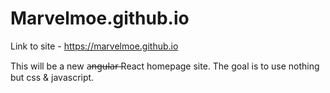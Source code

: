 # Marvelmoe.github.io
Link to site - https://marvelmoe.github.io

This will be a new a̶n̶g̶u̶l̶a̶r̶ React homepage site. The goal is to use nothing but css & javascript.
